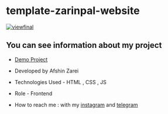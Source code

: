 
# template-zarinpal-website


[![viewfinal](https://private-user-images.githubusercontent.com/133159069/439256778-143421d8-9c02-4a5f-b86e-1812a9083ddd.png?jwt=eyJhbGciOiJIUzI1NiIsInR5cCI6IkpXVCJ9.eyJpc3MiOiJnaXRodWIuY29tIiwiYXVkIjoicmF3LmdpdGh1YnVzZXJjb250ZW50LmNvbSIsImtleSI6ImtleTUiLCJleHAiOjE3NDYwMjE3NzMsIm5iZiI6MTc0NjAyMTQ3MywicGF0aCI6Ii8xMzMxNTkwNjkvNDM5MjU2Nzc4LTE0MzQyMWQ4LTljMDItNGE1Zi1iODZlLTE4MTJhOTA4M2RkZC5wbmc_WC1BbXotQWxnb3JpdGhtPUFXUzQtSE1BQy1TSEEyNTYmWC1BbXotQ3JlZGVudGlhbD1BS0lBVkNPRFlMU0E1M1BRSzRaQSUyRjIwMjUwNDMwJTJGdXMtZWFzdC0xJTJGczMlMkZhd3M0X3JlcXVlc3QmWC1BbXotRGF0ZT0yMDI1MDQzMFQxMzU3NTNaJlgtQW16LUV4cGlyZXM9MzAwJlgtQW16LVNpZ25hdHVyZT1mZmJiYWNmZTNmMjMxNjQ0NGE4YmFlNTA5YTgxYThjYTAzMzY2N2ZmMDdkNDQxOTk5NThkMzYyNDk5Mzc4MTUwJlgtQW16LVNpZ25lZEhlYWRlcnM9aG9zdCJ9._mL0PCZoEEgjN4pmqNCr7E9lZtsxorU2FxWz7jUdgNY)](https://zarinpal-bs.vercel.app/)




## You can see information about my project

- [Demo Project](https://zarinpal-bs.vercel.app/) 

- Developed by Afshin Zarei

- Technologies Used - HTML , CSS , JS

- Role - Frontend

- How to reach me : with my [instagram](https://www.instagram.com/afshinzareinet) and [telegram](https://www.telegram.me/afshinzareinet)
